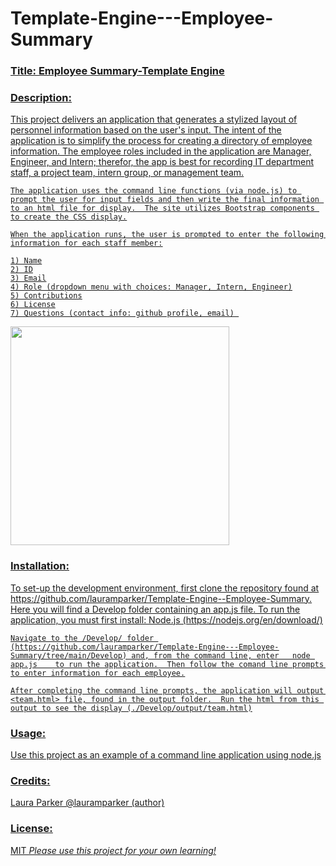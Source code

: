 # Template-Engine---Employee-Summary

<h3><u>Title: Employee Summary-Template Engine<u></h3>

<h3>Description:</h3> 
    This project delivers an application that generates a stylized layout of personnel information based on the user's input.  The intent of the application is to simplify the process for creating a directory of employee information.  The employee roles included in the application are Manager, Engineer, and Intern; therefor, the app is best for recording IT department staff, a project team, intern group, or management team.  
    
    The application uses the command line functions (via node.js) to prompt the user for input fields and then write the final information to an html file for display.  The site utilizes Bootstrap components to create the CSS display.
    
    When the application runs, the user is prompted to enter the following information for each staff member:

    1) Name
    2) ID
    3) Email
    4) Role (dropdown menu with choices: Manager, Intern, Engineer)
    5) Contributions
    6) License
    7) Questions (contact info: github profile, email) 
   

<p>
    <img src="/assets/createREADME.png" width="350" height="350" />
</p>


  

<h3>Installation:</h3>
    To set-up the development environment, first clone the repository found at https://github.com/lauramparker/Template-Engine--Employee-Summary. Here you will find a Develop folder containing an app.js file. To run the application, you must first install: Node.js (https://nodejs.org/en/download/)
    
    Navigate to the /Develop/ folder (https://github.com/lauramparker/Template-Engine---Employee-Summary/tree/main/Develop) and, from the command line, enter   node app.js    to run the application.  Then follow the comand line prompts to enter information for each employee.

    After completing the command line prompts, the application will output <team.html> file, found in the output folder.  Run the html from this output to see the display (./Develop/output/team.html)

<h3>Usage:</h3>
    Use this project as an example of a command line application using node.js

<h3>Credits:</h3> Laura Parker @lauramparker (author)

<h3>License:</h3> MIT   <i>Please use this project for your own learning!</i> 
